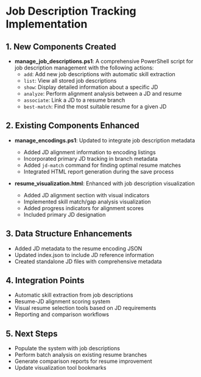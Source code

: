 # Job Description Tracking Implementation

## 1. New Components Created

- **manage_job_descriptions.ps1**: A comprehensive PowerShell script for job description management with the following actions:
  - `add`: Add new job descriptions with automatic skill extraction
  - `list`: View all stored job descriptions
  - `show`: Display detailed information about a specific JD
  - `analyze`: Perform alignment analysis between a JD and resume
  - `associate`: Link a JD to a resume branch
  - `best-match`: Find the most suitable resume for a given JD

## 2. Existing Components Enhanced

- **manage_encodings.ps1**: Updated to integrate job description metadata
  - Added JD alignment information to encoding listings
  - Incorporated primary JD tracking in branch metadata
  - Added `jd-match` command for finding optimal resume matches
  - Integrated HTML report generation during the save process

- **resume_visualization.html**: Enhanced with job description visualization
  - Added JD alignment section with visual indicators
  - Implemented skill match/gap analysis visualization
  - Added progress indicators for alignment scores
  - Included primary JD designation

## 3. Data Structure Enhancements

- Added JD metadata to the resume encoding JSON
- Updated index.json to include JD reference information
- Created standalone JD files with comprehensive metadata

## 4. Integration Points

- Automatic skill extraction from job descriptions
- Resume-JD alignment scoring system
- Visual resume selection tools based on JD requirements
- Reporting and comparison workflows

## 5. Next Steps

- Populate the system with job descriptions
- Perform batch analysis on existing resume branches
- Generate comparison reports for resume improvement
- Update visualization tool bookmarks
